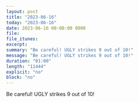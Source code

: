 ```yaml
---
layout: post
title: "2023-06-16"
today: "2023-06-16"
date: 2023-06-16 00:00:00 0000
file:
file_itunes:
excerpt:
summary: "Be careful! UGLY strikes 9 out of 10!"
message: "Be careful! UGLY strikes 9 out of 10!"
duration: "01:00"
length: "11444"
explicit: "no"
block: "no"
---
```

Be careful! UGLY strikes 9 out of 10!

